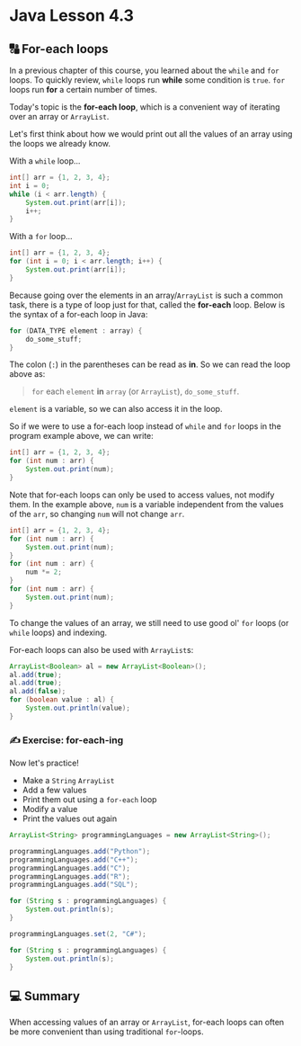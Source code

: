 # **Java Lesson 4.3**

## 🔠 For-each loops

In a previous chapter of this course, you learned about the `while` and `for` loops. To quickly review, `while` loops run **while** some condition is `true`. `for` loops run **for** a certain number of times.

Today's topic is the **for-each loop**, which is a convenient way of iterating over an array or `ArrayList`.

Let's first think about how we would print out all the values of an array using the loops we already know.

With a `while` loop...

```java
int[] arr = {1, 2, 3, 4};
int i = 0;
while (i < arr.length) {
    System.out.print(arr[i]);
    i++;
}
```

With a `for` loop...

```java
int[] arr = {1, 2, 3, 4};
for (int i = 0; i < arr.length; i++) {
    System.out.print(arr[i]);
}
```

Because going over the elements in an array/`ArrayList` is such a common task, there is a type of loop just for that, called the **for-each** loop. Below is the syntax of a for-each loop in Java:

```java
for (DATA_TYPE element : array) {
    do_some_stuff;
}
```

The colon (`:`) in the parentheses can be read as **in**. So we can read the loop above as:

> `for` each `element` **in** `array` (or `ArrayList`), `do_some_stuff`.

`element` is a variable, so we can also access it in the loop.

So if we were to use a for-each loop instead of `while` and `for` loops in the program example above, we can write:

```java
int[] arr = {1, 2, 3, 4};
for (int num : arr) {
    System.out.print(num);
}
```

Note that for-each loops can only be used to access values, not modify them. In the example above, `num` is a variable independent from the values of the `arr`, so changing `num` will not change `arr`.

```java
int[] arr = {1, 2, 3, 4};
for (int num : arr) {
    System.out.print(num);
}
for (int num : arr) {
    num *= 2;
}
for (int num : arr) {
    System.out.print(num);
}
```

To change the values of an array, we still need to use good ol' `for` loops (or `while` loops) and indexing.

For-each loops can also be used with `ArrayList`s:

```java
ArrayList<Boolean> al = new ArrayList<Boolean>();
al.add(true);
al.add(true);
al.add(false);
for (boolean value : al) {
    System.out.println(value);
}
```

### ✍ Exercise: for-each-ing

Now let's practice!

* Make a `String` `ArrayList`
* Add a few values
* Print them out using a `for-each` loop
* Modify a value
* Print the values out again

```java
ArrayList<String> programmingLanguages = new ArrayList<String>();

programmingLanguages.add("Python");
programmingLanguages.add("C++");
programmingLanguages.add("C");
programmingLanguages.add("R");
programmingLanguages.add("SQL");

for (String s : programmingLanguages) {
    System.out.println(s);
}

programmingLanguages.set(2, "C#");

for (String s : programmingLanguages) {
    System.out.println(s);
}
```

## 💻 Summary

When accessing values of an array or `ArrayList`, for-each loops can often be more convenient than using traditional `for`-loops.
